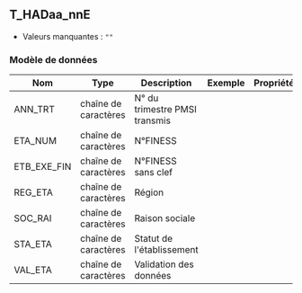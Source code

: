 ## T_HADaa_nnE

- Valeurs manquantes : `""`

### Modèle de données

|Nom|Type|Description|Exemple|Propriétés|
|-|-|-|-|-|
|ANN_TRT|chaîne de caractères|N° du trimestre PMSI transmis|||
|ETA_NUM|chaîne de caractères|N°FINESS|||
|ETB_EXE_FIN|chaîne de caractères|N°FINESS sans clef|||
|REG_ETA|chaîne de caractères|Région|||
|SOC_RAI|chaîne de caractères|Raison sociale|||
|STA_ETA|chaîne de caractères|Statut de l'établissement|||
|VAL_ETA|chaîne de caractères|Validation des données|||
